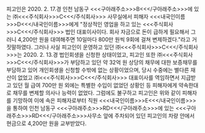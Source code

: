 피고인은 2020. 2. 17.경 인천 남동구 <<<구아래주소>>>B<<</구아래주소>>>에 있는 ㈜<<<주식회사>>>C<<</주식회사>>> 사무실에서 피해자 <<<내국인이름>>>D<<</내국인이름>>>에게 "정상적인 영업을 하고 있는 <<<주식회사>>>C<<</주식회사>>> 법인 대표이사이다. 회사 자금으로 돈이 급하게 필요해서 그러니 4,200만 원을 대여해주면 10일마다 800만 원씩 9회에 걸쳐 변제하겠다."라고 거짓말하였다.
그러나 사실 피고인이 운영하고 있던 ㈜<<<주식회사>>>C<<</주식회사>>>는 2020. 2. 13.경 법인회생을 신청한 상태이었고, 피고인 또한 ㈜<<<주식회사>>>C<<</주식회사>>>가 부담하고 있던 약 32억 원 상당의 채무에 대한 보증채무를 부담하고 있어 개인회생을 신청할 수밖에 없는 상황이었으며, 당시 수중에는 별다른 재산이 없었고 ㈜<<<주식회사>>>C<<</주식회사>>> 대표이사를 역임하면서 지급받고 있던 월 급여 700만 원 외에는 특별한 수입이 없었던 상황인 등 피해자에게 약속한대로 채무를 변제할 의사나 능력이 없었다.
그럼에도 불구하고 피고인은 위와 같이 피해자를 기망하여 이에 속은 피해자로부터 직원 <<<내국인이름>>>E<<</내국인이름>>>을 통하여 인천 남동구 <<<구아래주소>>>RD<<</구아래주소>>>에 있는 <<<구아래주소>>>RD<<</구아래주소>>>사무소 앞에 주차되어 있던 피고인의 차량 안에서 현금으로 4,200만 원을 교부받았다.
